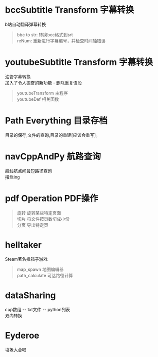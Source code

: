 # bccSubtitle Transform 字幕转换
b站自动翻译弹幕转换
> bbc to str: 转换bcc格式到srt\
> reNum: 重新进行字幕编号，并检查时间轴错误
# youtubeSubtitle Transform 字幕转换
油管字幕转换\
加入了令人振奋的新功能 - 删除重复语段
> youtubeTransform 主程序\
> youtubeDef 相关函数
# Path Everything 目录存档
目录的保存,文件的查询,目录的重建[应该会重写]。
# navCppAndPy 航路查询
航线航点间最短路径查询\
摆烂ing
# pdf Operation PDF操作
> 旋转 旋转某些特定页面\
> 切片 将文件按页数切成小份\
> 分页 导出特定页
# helltaker 
Steam著名推箱子游戏
> map_spawn 地图编辑器\
> path_calculate 可达路径计算
# dataSharing
cpp数组 -- txt文件 -- python列表\
双向转换
# Eyderoe 
垃圾大合唱
